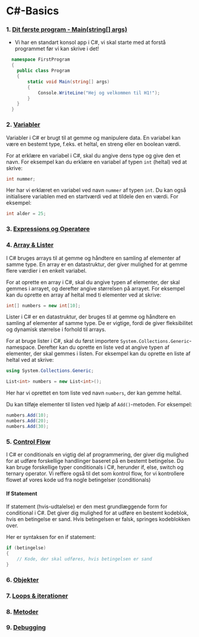 # C#-Basics

### 1. [Dit første program - Main(string[] args)](/CSharpBasics/1-FirstProgram/)

- Vi har en standart konsol app i C#, vi skal starte med at forstå programmet før vi kan skrive i det!

```c#
  namespace FirstProgram
  {
    public class Program
    {
        static void Main(string[] args)
        {
            Console.WriteLine("Hej og velkommen til H1!");
        }
    }
  }
```

### 2. [Variabler](/CSharpBasics/2-Variables/)

Variabler i C# er brugt til at gemme og manipulere data. En variabel kan være en bestemt type, f.eks. et heltal, en streng eller en boolean værdi.

For at erklære en variabel i C#, skal du angive dens type og give den et navn. For eksempel kan du erklære en variabel af typen `int` (heltal) ved at skrive:

```csharp
int nummer;

```

Her har vi erklæret en variabel ved navn `nummer` af typen `int`. Du kan også initialisere variablen med en startværdi ved at tildele den en værdi. For eksempel:

```csharp
int alder = 25;

```

### 3. [Expressions og Operatøre](/CSharpBasics/3-Expressions&Operators/)

### 4. [Array & Lister](/CSharpBasics/4-Arrays&Lists/)

I C# bruges arrays til at gemme og håndtere en samling af elementer af samme type. En array er en datastruktur, der giver mulighed for at gemme flere værdier i en enkelt variabel.

For at oprette en array i C#, skal du angive typen af elementer, der skal gemmes i arrayet, og derefter angive størrelsen på arrayet. For eksempel kan du oprette en array af heltal med ti elementer ved at skrive:

```csharp
int[] numbers = new int[10];

```

Lister i C# er en datastruktur, der bruges til at gemme og håndtere en samling af elementer af samme type. De er vigtige, fordi de giver fleksibilitet og dynamisk størrelse i forhold til arrays.

For at bruge lister i C#, skal du først importere `System.Collections.Generic`-namespace. Derefter kan du oprette en liste ved at angive typen af elementer, der skal gemmes i listen. For eksempel kan du oprette en liste af heltal ved at skrive:

```csharp
using System.Collections.Generic;

List<int> numbers = new List<int>();

```

Her har vi oprettet en tom liste ved navn `numbers`, der kan gemme heltal.

Du kan tilføje elementer til listen ved hjælp af `Add()`-metoden. For eksempel:

```csharp
numbers.Add(10);
numbers.Add(20);
numbers.Add(30);
```

### 5. [Control Flow](/CSharpBasics/5-ControlFlow/)

I C# er conditionals en vigtig del af programmering, der giver dig mulighed for at udføre forskellige handlinger baseret på en bestemt betingelse. Du kan bruge forskellige typer conditionals i C#, herunder if, else, switch og ternary operator. Vi reffere også til det som kontrol flow, for vi kontrollere flowet af vores kode ud fra nogle betingelser (conditionals)

#### If Statement

If statement (hvis-udtalelse) er den mest grundlæggende form for conditional i C#. Det giver dig mulighed for at udføre en bestemt kodeblok, hvis en betingelse er sand. Hvis betingelsen er falsk, springes kodeblokken over.

Her er syntaksen for en if statement:

```csharp
if (betingelse)
{
    // Kode, der skal udføres, hvis betingelsen er sand
}

```

### 6. [Objekter](/CSharpBasics/6-Objects/)

### 7. [Loops & iterationer](/CSharpBasics/7-Loops&Iterations/)

### 8. [Metoder](/CSharpBasics/8-Methods/)

### 9. [Debugging](/CSharpBasics/9-Debugging/)
